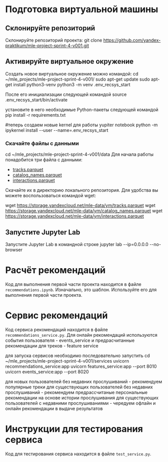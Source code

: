 # Подготовка виртуальной машины

## Склонируйте репозиторий

Склонируйте репозиторий проекта:
git clone https://github.com/yandex-praktikum/mle-project-sprint-4-v001.git

## Активируйте виртуальное окружение
Создать новое виртуальное окружение можно командой:
cd ~/mle_projects/mle-project-sprint-4-v001/
sudo apt-get update
sudo apt-get install python3-venv
python3 -m venv .env_recsys_start

После его инициализации следующей командой
source .env_recsys_start/bin/activate

установите в него необходимые Python-пакеты следующей командой
pip install -r requirements.txt

#теперь создаем новые kernel для работы yupiter notebook
python -m ipykernel install --user --name=.env_recsys_start

### Скачайте файлы с данными
cd ~/mle_projects/mle-project-sprint-4-v001/data
Для начала работы понадобится три файла с данными:
- [tracks.parquet](https://storage.yandexcloud.net/mle-data/ym/tracks.parquet)
- [catalog_names.parquet](https://storage.yandexcloud.net/mle-data/ym/catalog_names.parquet)
- [interactions.parquet](https://storage.yandexcloud.net/mle-data/ym/interactions.parquet)
 
Скачайте их в директорию локального репозитория. Для удобства вы можете воспользоваться командой wget:

wget https://storage.yandexcloud.net/mle-data/ym/tracks.parquet
wget https://storage.yandexcloud.net/mle-data/ym/catalog_names.parquet
wget https://storage.yandexcloud.net/mle-data/ym/interactions.parquet

## Запустите Jupyter Lab

Запустите Jupyter Lab в командной строке
jupyter lab --ip=0.0.0.0 --no-browser

# Расчёт рекомендаций

Код для выполнения первой части проекта находится в файле `recommendations.ipynb`. Изначально, это шаблон. Используйте его для выполнения первой части проекта.


# Сервис рекомендаций

Код сервиса рекомендаций находится в файле `recommendations_service.py`. Для онлайн рекомендаций используются события пользователя - events_service и предрасчитанные рекомендации для треков - feature service

для запуска сервисов необходимо последовательно запустить
cd ~/mle_projects/mle-project-sprint-4-v001/services
uvicorn recommendations_service:app 
uvicorn features_service:app --port 8010 
uvicorn events_service:app --port 8020

для новых пользователей без недавних прослушиваний - рекомендуем популярные треки
для существующих пользователей без недавних прослушиваний - рекомендуем предрассчитаные персональные рекомендации на основе истории прослушивания
для существующих пользователей с недавними прослушиваниями - чередуем офлайн и онлайн рекомендации в выдаче результатов


# Инструкции для тестирования сервиса

Код для тестирования сервиса находится в файле `test_service.py`.

